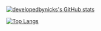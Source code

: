 [![developedbynicks's GitHub stats](https://github-readme-stats.vercel.app/api?username=developedbynick)](https://github.com/developedbynick/github-readme-stats)

[![Top Langs](https://github-readme-stats.vercel.app/api/top-langs/?username=developedbynick)](https://github.com/developedbynick)

